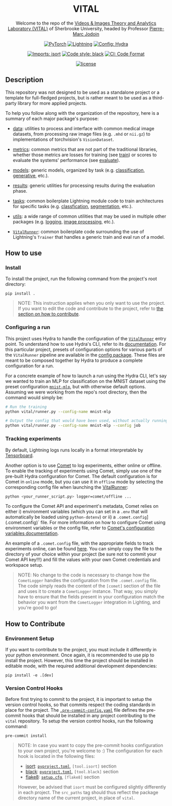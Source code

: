 <div align="center">

# VITAL

Welcome to the repo of the
[Videos & Images Theory and Analytics Laboratory (VITAL)](http://vital.dinf.usherbrooke.ca/ "VITAL home page") of
Sherbrooke University, headed by Professor [Pierre-Marc Jodoin](http://info.usherbrooke.ca/pmjodoin/)

<a href="https://pytorch.org/get-started/locally/"><img alt="PyTorch" src="https://img.shields.io/badge/PyTorch-ee4c2c?logo=pytorch&logoColor=white"></a>
<a href="https://pytorchlightning.ai/"><img alt="Lightning" src="https://img.shields.io/badge/-Lightning-792ee5?logo=pytorchlightning&logoColor=white"></a>
<a href="https://hydra.cc/"><img alt="Config: Hydra" src="https://img.shields.io/badge/Config-Hydra-89b8cd"></a>

[![Imports: isort](https://img.shields.io/badge/%20imports-isort-%231674b1?style=flat&labelColor=ef8336)](https://pycqa.github.io/isort/)
[![Code style: black](https://img.shields.io/badge/code%20style-black-000000.svg)](https://github.com/psf/black)
[![CI: Code Format](https://github.com/nathanpainchaud/vital/actions/workflows/code-format.yml/badge.svg?branch=dev)](https://github.com/nathanpainchaud/vital/actions/workflows/code-format.yml?query=branch%3Adev)

[![license](https://img.shields.io/badge/License-Apache%202.0-blue.svg)](https://github.com/nathanpainchaud/vital/blob/dev/LICENSE)

</div>

## Description
This repository was not designed to be used as a standalone project or a template for full-fledged projects, but is
rather meant to be used as a third-party library for more applied projects.

To help you follow along with the organization of the repository, here is a summary of each major package's purpose:

- [data](vital/data): utilities to process and interface with common medical image datasets, from processing raw image
files (e.g. `.mhd` or `nii.gz`) to implementations of torchvision's `VisionDataset`.

- [metrics](vital/metrics): common metrics that are not part of the traditional libraries, whether those metrics are
losses for training (see [train](vital/metrics/train)) or scores to evaluate the systems' performance (see
[evaluate](vital/metrics/evaluate)).

- [models](vital/models): generic models, organized by task (e.g. [classification](vital/models/segmentation),
[generative](vital/models/generative), etc.).

- [results](vital/results): generic utilities for processing results during the evaluation phase.

- [tasks](vital/tasks): common boilerplate Lightning module code to train architectures for specific tasks (e.g.
[classfication](vital/tasks/classification.py), [segmentation](vital/tasks/segmentation.py), etc.).

- [utils](vital/utils): a wide range of common utilities that may be used in multiple other packages (e.g.
[logging](vital/utils/logging.py), [image processing](vital/utils/image), etc.).

- [`VitalRunner`](vital/runner.py): common boilerplate code surrounding the use of Lightning's `Trainer` that
handles a generic train and eval run of a model.

## How to use

### Install
To install the project, run the following command from the project's root directory:
```shell script
pip install .
```
> NOTE: This instruction applies when you only want to use the project. If you want to edit the code and contribute to
> the project, refer to [the section on how to contribute](#how-to-contribute).

### Configuring a run
This project uses Hydra to handle the configuration of the [`VitalRunner`](vital/runner.py) entry point. To understand
how to use Hydra's CLI, refer to its [documentation](https://hydra.cc/docs/intro/). For this particular project,
presets of configuration options for various parts of the `VitalRunner` pipeline are available in the
[config package](vital/config). These files are meant to be composed together by Hydra to produce a complete
configuration for a run.

For a concrete example of how to launch a run using the Hydra CLI, let's say we wanted to train an MLP for
classification on the MNIST dataset using the preset configuration [`mnist-mlp`](vital/config_example/mnist-mlp.yaml),
but with otherwise default options. Assuming we were working from the repo's root directory, then the command would
simply be:
```bash
# Run the training
python vital/runner.py --config-name mnist-mlp

# Output the config that would have been used, without actually running the code (useful for debugging)
python vital/runner.py --config-name mnist-mlp --config job
```

### Tracking experiments
By default, Lightning logs runs locally in a format interpretable by
[Tensorboard](https://www.tensorflow.org/tensorboard/).

Another option is to use [Comet](https://www.comet.ml/) to log experiments, either online or offline. To enable the
tracking of experiments using Comet, simply use one of the pre-built Hydra configuration for Comet. The default
configuration is for Comet in `online` mode, but you can use it in `offline` mode by selecting the corresponding config
file when launching the [VitalRunner](vital/runner.py):
```bash
python <your_runner_script.py> logger=comet/offline ...
```
To configure the Comet API and experiment's metadata, Comet relies on either i) environment variables (which you can set
in a `.env` that will automatically be loaded using `python-dotenv`) or ii) a `.comet.config`](.comet.config)` file. For
more information on how to configure Comet using environment variables or the config file, refer to
[Comet's configuration variables documentation](https://www.comet.ml/docs/python-sdk/advanced/#comet-configuration-variables).

An example of a `.comet.config` file, with the appropriate fields to track experiments online, can be found
[here](.comet.config). You can simply copy the file to the directory of your choice within your project (be sure
not to commit your Comet API key!!!) and fill the values with your own Comet credentials and workspace setup.

> NOTE: No change to the code is necessary to change how the `CometLogger` handles the configuration from the
> `.comet.config` file. The code simply reads the content of the `[comet]` section of the file and uses it to create a
> `CometLogger` instance. That way, you simply have to ensure that the fields present in your configuration match the
> behavior you want from the `CometLogger` integration in Lighting, and you're good to go!

## How to Contribute

### Environment Setup
If you want to contribute to the project, you must include it differently in your python environment. Once again, it is
recommended to use pip to install the project. However, this time the project should be installed in editable mode, with
the required additional development dependencies:
```shell script
pip install -e .[dev]
```

### Version Control Hooks
Before first trying to commit to the project, it is important to setup the version control hooks, so that commits
respect the coding standards in place for the project. The [`.pre-commit-config.yaml`](.pre-commit-config.yaml) file
defines the pre-commit hooks that should be installed in any project contributing to the `vital` repository. To setup
the version control hooks, run the following command:
```shell script
pre-commit install
```

> NOTE: In case you want to copy the pre-commit hooks configuration to your own project, you're welcome to :)
> The configuration for each hook is located in the following files:
> - [isort](https://github.com/timothycrosley/isort): [`pyproject.toml`](./pyproject.toml), `[tool.isort]` section
> - [black](https://github.com/psf/black): [`pyproject.toml`](./pyproject.toml), `[tool.black]` section
> - [flake8](https://gitlab.com/pycqa/flake8): [`setup.cfg`](./setup.cfg), `[flake8]` section
>
> However, be advised that `isort` must be configured slightly differently in each project. The `src_paths` tag
> should thus reflect the package directory name of the current project, in place of `vital`.
